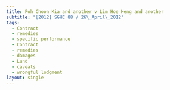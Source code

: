 ```yaml
---
title: Poh Choon Kia and another v Lim Hoe Heng and another
subtitle: "[2012] SGHC 88 / 26\_April\_2012"
tags:
  - Contract
  - remedies
  - specific performance
  - Contract
  - remedies
  - damages
  - Land
  - caveats
  - wrongful lodgment
layout: single
---
```


